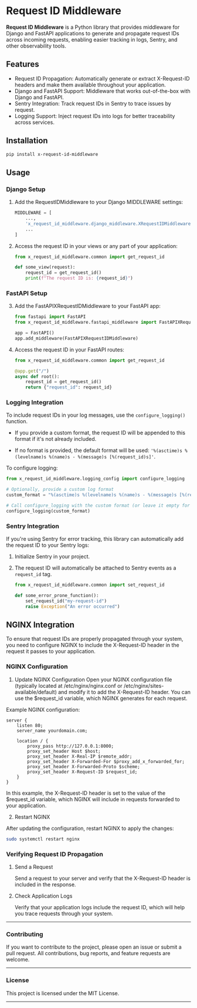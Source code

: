 # Request ID Middleware

**Request ID Middleware** is a Python library that provides middleware for Django
and FastAPI applications to generate and propagate request IDs across
incoming requests, enabling easier tracking in logs, Sentry,
and other observability tools.

## Features
- Request ID Propagation: Automatically generate or extract X-Request-ID headers and make them available throughout your application.
- Django and FastAPI Support: Middleware that works out-of-the-box with Django and FastAPI.
- Sentry Integration: Track request IDs in Sentry to trace issues by request.
- Logging Support: Inject request IDs into logs for better traceability across services.

## Installation

 ```bash
pip install x-request-id-middleware
 ```

## Usage

### Django Setup

1. Add the RequestIDMiddleware to your Django MIDDLEWARE settings:
    ```python
    MIDDLEWARE = [
        ...,
        'x_request_id_middleware.django_middleware.XRequestIDMiddleware',
        ...
    ]
    ```

2. Access the request ID in your views or any part of your application:
    ```python
    from x_request_id_middleware.common import get_request_id
    
    def some_view(request):
        request_id = get_request_id()
        print(f"The request ID is: {request_id}")
    ```

### FastAPI Setup

3. Add the FastAPIXRequestIDMiddleware to your FastAPI app:
    ```python
    from fastapi import FastAPI
    from x_request_id_middleware.fastapi_middleware import FastAPIXRequestIDMiddleware
    
    app = FastAPI()
    app.add_middleware(FastAPIXRequestIDMiddleware)
    ```

2. Access the request ID in your FastAPI routes:
    ```python
    from x_request_id_middleware.common import get_request_id
    
    @app.get("/")
    async def root():
        request_id = get_request_id()
        return {"request_id": request_id}
    ```

### Logging Integration

To include request IDs in your log messages, use the `configure_logging()`
function.

- If you provide a custom format, the request ID will be appended to this
format if it's not already included.

- If no format is provided, the default format will be used:
`'%(asctime)s %(levelname)s %(name)s - %(message)s [%(request_id)s]'`.

To configure logging:
```python
from x_request_id_middleware.logging_config import configure_logging

# Optionally, provide a custom log format
custom_format = "%(asctime)s %(levelname)s %(name)s - %(message)s [%(request_id)s]"

# Call configure_logging with the custom format (or leave it empty for the default format)
configure_logging(custom_format)
```

### Sentry Integration

If you're using Sentry for error tracking, this library can
automatically add the request ID to your Sentry logs:

1. Initialize Sentry in your project.

2. The request ID will automatically be attached to Sentry events as a `request_id` tag.
    ```python
    from x_request_id_middleware.common import set_request_id
    
    def some_error_prone_function():
        set_request_id("my-request-id")
        raise Exception("An error occurred")
    ```
   
## NGINX Integration

To ensure that request IDs are properly propagated through your system,
you need to configure NGINX to include the X-Request-ID header
in the request it passes to your application.

### NGINX Configuration

1. Update NGINX Configuration
Open your NGINX configuration file
(typically located at /etc/nginx/nginx.conf or
/etc/nginx/sites-available/default) and modify it to add the
X-Request-ID header. You can use the $request_id variable,
which NGINX generates for each request.

Example NGINX configuration:

```
server {
    listen 80;
    server_name yourdomain.com;

    location / {
        proxy_pass http://127.0.0.1:8000;
        proxy_set_header Host $host;
        proxy_set_header X-Real-IP $remote_addr;
        proxy_set_header X-Forwarded-For $proxy_add_x_forwarded_for;
        proxy_set_header X-Forwarded-Proto $scheme;
        proxy_set_header X-Request-ID $request_id;
    }
}
```
In this example, the X-Request-ID header is set to the value of the
$request_id variable, which NGINX will include in requests forwarded
to your application.

2. Restart NGINX

After updating the configuration, restart NGINX to apply the changes:

```bash
sudo systemctl restart nginx
```

### Verifying Request ID Propagation

1. Send a Request

    Send a request to your server and verify that the X-Request-ID header
    is included in the response.

2. Check Application Logs

    Verify that your application logs include the request ID, 
    which will help you trace requests through your system.

---

### Contributing

If you want to contribute to the project, please open an issue or
submit a pull request. All contributions, bug reports,
and feature requests are welcome.

---

### License

This project is licensed under the MIT License.

---


